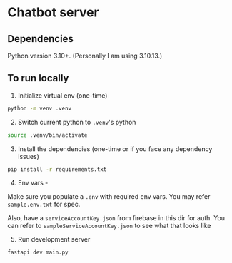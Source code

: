 # Chatbot server

## Dependencies

Python version 3.10+. (Personally I am using 3.10.13.)

## To run locally

1. Initialize virtual env (one-time)
```sh
python -m venv .venv
```

2. Switch current python to `.venv`'s python
```sh
source .venv/bin/activate
```

3. Install the dependencies (one-time or if you face any dependency issues)
```sh
pip install -r requirements.txt
```

4. Env vars -

Make sure you populate a `.env` with required env vars. You may refer `sample.env.txt` for spec.

Also, have a `serviceAccountKey.json` from firebase in this dir for auth. You can refer to `sampleServiceAccountKey.json` to see what that looks like

5. Run development server 
```sh
fastapi dev main.py
```
